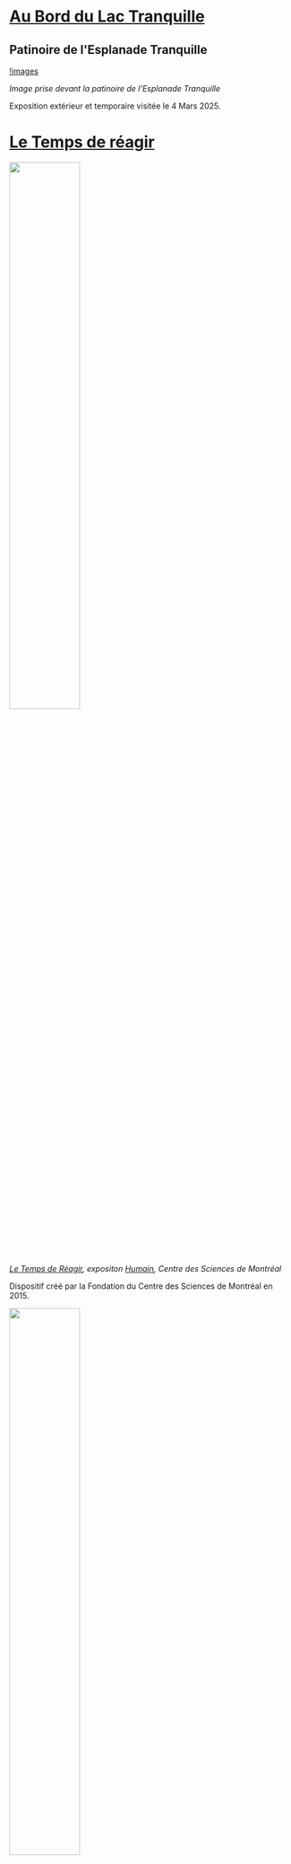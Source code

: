 # <ins>Au Bord du Lac Tranquille</ins>

## Patinoire de l'Esplanade Tranquille
[!images](./medias/images/individuel_alexis.jpg)

*Image prise devant la patinoire de l'Esplanade Tranquille*

Exposition extérieur et temporaire visitée le 4 Mars 2025.

# <ins>Le Temps de réagir</ins>
<img src="./medias/images/csm_vue_ensemble.jpg" width="50%">

*<ins>Le Temps de Réagir</ins>, expositon <ins>Humain</ins>, Centre des Sciences de Montréal*

Dispositif créé par la Fondation du Centre des Sciences de Montréal en 2015.

<img src="./medias/images/csm_description.jpg" width="50%">

*Description du dispositif*

Le dispositif présente un capteur de mouvement qui diffuse la silhouette de l'utilisateur (qui est placé sur un tapis) dessus un écran avec un but de soccer. L'utilisateur doit alors bloquer des ballons de soccer en déplaçant son corps (Le dispositif réagit en accord à si la silhouette a touché ou non au ballon). Cependant, il y a un décalage intentionnel entre les mouvements de l'utilisateur et le mouvement de sa silhouette. Plus le dispositif avance, plus le décalage est réduit alors que l'avatar de l'utilisateur vieillit virtuellement.

<img src="./medias/images/csm_utilisateur_01.jpg" width="50%">
<img src="./medias/images/csm_utilisateur_02.jpg" width="50%">

*Image de Tristan Guilbault, documenteur multimédia indépendant (alias mon grand frère) jouant au dispositif <ins>Le Temps de Réagir</ins>*

Le dispositif, un support pédagogique, est interactif.

<img src="./medias/images/csm_vue_ensemble.jpg" width="50%">

*Image de la vue d'ensemble du dispositif*

Le dispositif se trouve sur le mur extérieur dans le couloir principal de l'exposition. Il occupe environ la moitié de la largeur du couloir.

## Matériel du dispositif
Le dispositif fonctionne grâce aux composantes suivantes : 
- Capteur de mouvement pour détecter l'utilisateur
<img src="./medias/images/csm_capteur.jpg" width="50%">

*Image du capteur de mouvement*

- Ecran pour diffuser le dispositif
<img src="./medias/images/csm_ecran.jpg" width="50%">

*Image d'un écran*

- Tapis pour le positionnement de l'utilisateur
<img src="./medias/images/csm_tapis_position.jpg" width="50%">

*Image du tapis positionnement de l'utilisateur*

- Boitier du dispositif pour contenir la majorité des composantes.

Le dispositif ne contient pas de matériel autre fournis par le musée.

## Appréciation du dispositif
Le dispositif a été d'abord enrageant. Je n'avais pas lu au préalable la description du dispositif (comme le public ciblé, beaucoup plus jeune, aurait sûrement fait), je n'avais donc pas réalisé l'intérêt du dispositif ni la volonté derrière le décalage entre les mouvement de l'utilisateur et de la silhouette. L'enragement a fait place à une satisfaction lorsque j'ai réalisé l'intérêt du décalage en question.

Ce qu'il m'a plu, voire inspiré, de ce dispositif est la manière dont il intègre l'anatomie humaine dans son jeu pour un apprentissage efficace. Dans ce cas, il utilise le décalage entre le cerveau et les muscles d'un enfant montré par le fameux décalage entre les mouvements de l'utilisateur et ceux de son avatar. Ceci me fait penser du potentiel d'utiliser une partie de l'anatomie humaine, ou la psychologie, pour immerser un joueur dans un jeu vidéo ou une installation interactive, entre autres.

Ce qu'il m'a déplu (et que j'aurais voulu améliorer) est l'esthétique de l'installation. Je comprend parfaitement qu'il ne s'agit qu'un dispositif sur plusieurs. Cependant, je trouve que l'image est... très vide pour un dispositif ciblé à un public plus jeune. J'aurais mis plus d'éléments de fond et plus coloré, en m'assurant de ne pas enlever d'attention sur le but ou le ballon. Ceci permettrait sûrement aux enfants d'être plus attirés vers l'attraction et de la conserver en mémoire plus longtemps, amplifiant la diffusion du message du dispositif.

[Site du Centre des Sciences de Montréal](https://www.googleadservices.com/pagead/aclk?sa=L&ai=DChcSEwjh9Obn97KLAxUeYEcBHWRxJY8YABAAGgJxdQ&ae=2&co=1&gclid=Cj0KCQiA-5a9BhCBARIsACwMkJ5rxFipudPAHi6vbXw86fXZqV2oRTKTk2Y35XHmwokjbj_MCgWfaZoaAh9nEALw_wcB&ohost=www.google.com&cid=CAESVeD2tSrNBVqXaHkhqeAYf17MEwNoTn43T5s2TFoSW-VXp7-nQVjNwLz71bnglRcXEyN6UiLCSbWEjsnFnQuhRMdi3fXitaW4F-dUEspeqB6gXsjACDM&sig=AOD64_2Azj-R_gqfCaLjsnC907iS5beE3A&q&adurl&ved=2ahUKEwinr-Dn97KLAxXHEFkFHbmyIYkQ0Qx6BAgWEAQ)
